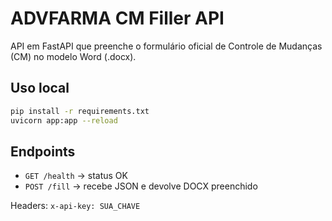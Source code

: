 # ADVFARMA CM Filler API

API em FastAPI que preenche o formulário oficial de Controle de Mudanças (CM) no modelo Word (.docx).

## Uso local
```bash
pip install -r requirements.txt
uvicorn app:app --reload
```

## Endpoints
- `GET /health` → status OK
- `POST /fill` → recebe JSON e devolve DOCX preenchido

Headers: `x-api-key: SUA_CHAVE`
